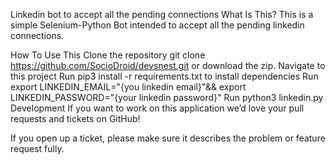 Linkedin bot to accept all the pending connections
What Is This?
This is a simple Selenium-Python Bot intended to accept all the pending linkedin connections.

How To Use This
Clone the repository git clone https://github.com/SocioDroid/devsnest.git or download the zip.
Navigate to this project
Run pip3 install -r requirements.txt to install dependencies
Run export LINKEDIN_EMAIL="{you linkedin email}"&& export LINKEDIN_PASSWORD="{your linkedin password}"
Run python3 linkedin.py
Development
If you want to work on this application we’d love your pull requests and tickets on GitHub!

If you open up a ticket, please make sure it describes the problem or feature request fully.